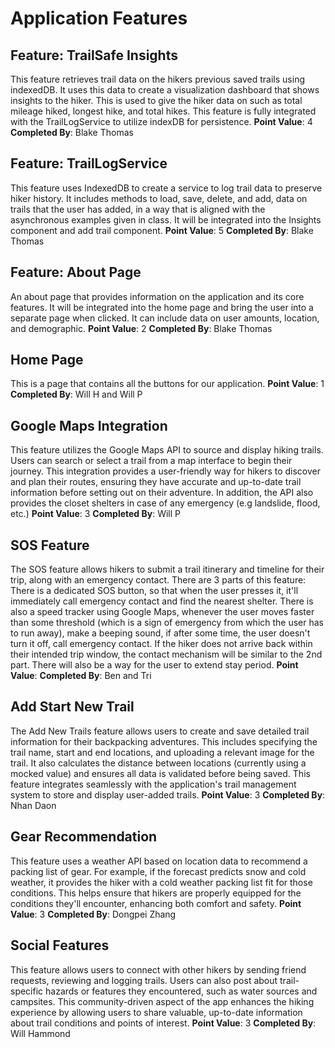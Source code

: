 # Application Features

## Feature: TrailSafe Insights

This feature retrieves trail data on the hikers previous saved trails using indexedDB. It uses this data 
to create a visualization dashboard that shows insights to the hiker. This is used to give the hiker data on such as 
total mileage hiked, longest hike, and total hikes. This feature is fully integrated with the TrailLogService
to utilize indexDB for persistence. 
**Point Value**: 4 
**Completed By**: Blake Thomas

## Feature: TrailLogService

This feature uses IndexedDB to create a service to log trail data to preserve hiker history. It includes methods
to load, save, delete, and add, data on trails that the user has added, in a way that is aligned with 
the asynchronous examples given in class. It will be integrated into the Insights component and add trail component. 
**Point Value**: 5 
**Completed By**: Blake Thomas

## Feature: About Page 

An about page that provides information on the application and its core features. It will be integrated into 
the home page and bring the user into a separate page when clicked. It can include data on user amounts, 
location, and demographic. 
**Point Value**: 2 
**Completed By**: Blake Thomas

## Home Page
This is a page that contains all the buttons for our application.
**Point Value**: 1
**Completed By**: Will H and Will P 

## Google Maps Integration
This feature utilizes the Google Maps API to source and display hiking trails. Users can search or select a trail 
from a map interface to begin their journey. This integration provides a user-friendly way for hikers to discover and
 plan their routes, ensuring they have accurate and up-to-date trail information before setting out on their adventure. 
 In addition, the API also provides the closet shelters in case of any emergency (e.g landslide, flood, etc.)
**Point Value**: 3
**Completed By**: Will P

## SOS Feature
The SOS feature allows hikers to submit a trail itinerary and timeline for their trip, along with an emergency contact. There are 3 parts 
of this feature: There is a dedicated SOS button, so that when the user presses it, it'll immediately call emergency contact and find the nearest shelter.
There is also a speed tracker using Google Maps, whenever the user moves faster than some threshold (which is a sign of emergency from 
which the user has to run away), make a beeping sound, if after some time, the user doesn't turn it off, call emergency contact.
If the hiker does not arrive back within their intended trip window, the contact mechanism will be similar to the 2nd part. 
There will also be a way for the user to extend stay period.
**Point Value**: 
**Completed By**: Ben and Tri

## Add Start New Trail
The Add New Trails feature allows users to create and save detailed trail information for their backpacking adventures. This includes specifying the trail name, start and end locations, and uploading a relevant image for the trail. It also calculates the distance between locations (currently using a mocked value) and ensures all data is validated before being saved. This feature integrates seamlessly with the application's trail management system to store and display user-added trails.
**Point Value**: 3
**Completed By**: Nhan Daon

## Gear Recommendation
This feature uses a weather API based on location data to recommend a packing list of gear. For example, 
if the forecast predicts snow and cold weather, it provides the hiker with a cold weather packing list fit 
for those conditions. This helps ensure that hikers are properly equipped for the conditions they'll encounter, 
enhancing both comfort and safety.
**Point Value**: 3
**Completed By**: Dongpei Zhang

## Social Features
This feature allows users to connect with other hikers by sending friend requests, reviewing and logging trails. 
Users can also post about trail-specific hazards or features they encountered, such as water sources and campsites. 
This community-driven aspect of the app enhances the hiking experience by allowing users to share valuable, up-to-date 
information about trail conditions and points of interest.
**Point Value**: 3
**Completed By**: Will Hammond










